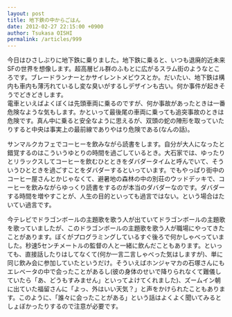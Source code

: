 ```yaml
---
layout: post
title: 地下鉄の中からごはん
date: 2012-02-27 22:15:00 +0900
author: Tsukasa OISHI
permalink: /articles/999
---
```



今日はひさしぶりに地下鉄に乗りました。地下鉄に乗ると、いつも退廃的近未来SFの世界を想像します。超高層ビル群のふもとに広がるスラム街のようなところです。ブレードランナーとかサイレントメビウスとか。だいたい、地下鉄は構内も車内も薄汚れているし変な臭いがするしデザインも古い。何か事件が起きそうでどきどきします。  
電車といえばよくぼくは先頭車両に乗るのですが、何か事故があったときは一番危険なような気もします。かといって最後尾の車両に乗っても追突事故のときは危険です。真ん中に乗ると安全なように思えるが、双頭の蛇の陣形を取っていたりすると中央は事実上の最前線でありやはり危険である(なんの話)。  

サンマルクカフェでコーヒーを飲みながら読書をします。自分が大人になったと錯覚するのはこういうゆとりの時間を過ごしているとき。大石家では、ゆったりとリラックスしてコーヒーを飲むひとときをダバダータイムと呼んでいて、そういうひとときを過ごすことをダバダーするといっています。でもやっぱり街中のコーヒー屋さんとかじゃなくて、避暑地の森林の中の別荘のウッドデッキで、コーヒーを飲みながらゆっくり読書をするのが本当のダバダーなのです。ダバダーする時間を増やすことが、人生の目的といっても過言ではない。という場合はたいてい過言です。  

今テレビでドラゴンボールの主題歌を歌う人が出ていてドラゴンボールの主題歌を歌っていましたが、このドラゴンボールの主題歌を歌う人が職場にやってきたことがあります。ぼくがプログラミングしているすぐ後ろで何かしゃべっていました。秒速5センチメートルの監督の人と一緒に飲んだこともあります。といっても、直接話したりはしてなくて(何か一言二言しゃべった気はしますが)、単に同じ飲み会に参加していたというだけ。そういえばホンジャマカの石塚さんにもエレベータの中で会ったことがあるし(彼の身体のせいで降りられなくて難儀していたら「あ、どうもすみません」といってよけてくれました)、ズームイン朝に出ていた福留さんに「よっ、外はいい天気？」と声をかけられたこともあります。このように、「誰々に会ったことがある」という話はよくよく聞いてみるとしょぼかったりするので注意が必要です。  

